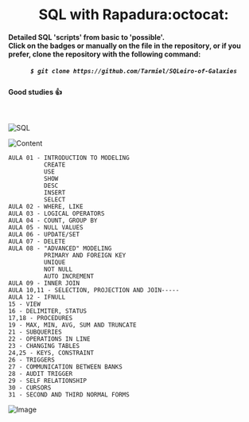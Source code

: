 <h1 align="center">SQL with Rapadura:octocat: </h1>

#### Detailed SQL 'scripts' from basic to 'possible'.<br>Click on the badges or manually on the file in the repository, or if you prefer, clone the repository with the following command:

<h5 align="center">
  
```bash
$ git clone https://github.com/Tarmiel/SQLeiro-of-Galaxies
```
</h6>

#### Good studies :+1:

<br>

![SQL](https://img.shields.io/badge/-MySQL-4479A1?style=for-the-badge&logo=mySQL&logoWidth=71.5&logoColor=white&color=796e96&labelColor=c44747)

![Content](https://img.shields.io/badge/-Content:-4479A1?style=for-the-badge&color=c44747)

    AULA 01 - INTRODUCTION TO MODELING
              CREATE
              USE
              SHOW
              DESC
              INSERT
              SELECT
    AULA 02 - WHERE, LIKE
    AULA 03 - LOGICAL OPERATORS
    AULA 04 - COUNT, GROUP BY
    AULA 05 - NULL VALUES
    AULA 06 - UPDATE/SET
    AULA 07 - DELETE
    AULA 08 - "ADVANCED" MODELING
              PRIMARY AND FOREIGN KEY
              UNIQUE
              NOT NULL
              AUTO INCREMENT 
    AULA 09 - INNER JOIN
    AULA 10,11 - SELECTION, PROJECTION AND JOIN-----
    AULA 12 - IFNULL
    15 - VIEW
    16 - DELIMITER, STATUS
    17,18 - PROCEDURES
    19 - MAX, MIN, AVG, SUM AND TRUNCATE
    21 - SUBQUERIES
    22 - OPERATIONS IN LINE
    23 - CHANGING TABLES
    24,25 - KEYS, CONSTRAINT
    26 - TRIGGERS
    27 - COMMUNICATION BETWEEN BANKS
    28 - AUDIT TRIGGER
    29 - SELF RELATIONSHIP
    30 - CURSORS
    31 - SECOND AND THIRD NORMAL FORMS

![Image](https://i.imgur.com/iipgZmh.gif)
